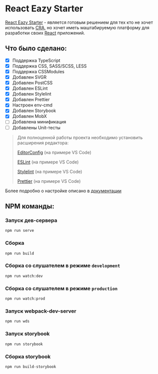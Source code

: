 # React Eazy Starter

[React Eazy Starter](https://github.com/FactorSef/ReactEazyStarter "Репозиторий React Eazy Starter") - является готовым решением для тех кто не хочет использовать [CRA](https://github.com/FactorSef/ReactEazyStarter "Официальный сайт Create React App"), но хочет иметь маштабируемую платформу для разработки своих [React](https://reactjs.org "Официальный сайт React.js") приложений.

## Что было сделано:

-   [x] Поддержка TypeScript
-   [x] Поддержка CSS, SASS/SCSS, LESS
-   [x] Поддержка CSSModules
-   [x] Добавлен SVGR
-   [x] Добавлен PostCSS
-   [x] Добавлен ESLint
-   [x] Добавлен Stylelint
-   [x] Добавлен Prettier
-   [x] Настроен env-cmd
-   [x] Добавлен Storybook
-   [x] Добавлен MobX
-   [ ] Добавлена минификация
-   [ ] Добавлены Unit-тесты

> Для полноценной работы проекта необходимо установить расширения редактора:
>
> [EditorConfig](https://marketplace.visualstudio.com/items?itemName=EditorConfig.EditorConfig) (на примере VS Code)
>
> [ESLint](https://marketplace.visualstudio.com/items?itemName=dbaeumer.vscode-eslint) (на примере VS Code)
>
> [Stylelint](https://marketplace.visualstudio.com/items?itemName=stylelint.vscode-stylelint) (на примере VS Code)
>
> [Prettier](https://marketplace.visualstudio.com/items?itemName=esbenp.prettier-vscode) (на примере VS Code)

Более подробно о настройке описано в [документации](/docs/intro.ru.md)

## NPM команды:

### Запуск дев-сервера

```
npm run serve
```

### Сборка

```
npm run build
```

### Сборка со слушателем в режиме `development`

```
npm run watch:dev
```

### Сборка со слушателем в режиме `production`

```
npm run watch:prod
```

### Запуск webpack-dev-server

```
npm run wds
```

### Запуск storybook

```
npm run storybook
```

### Сборка storybook

```
npm run build-storybook
```
